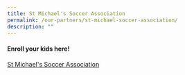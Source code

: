 ```yaml
---
title: St Michael's Soccer Association
permalink: /our-partners/st-michael-soccer-association/
description: ""
---
```

#### Enroll your kids here!
[St Michael's Soccer Association](https://www.smsa-sji.sg/)

